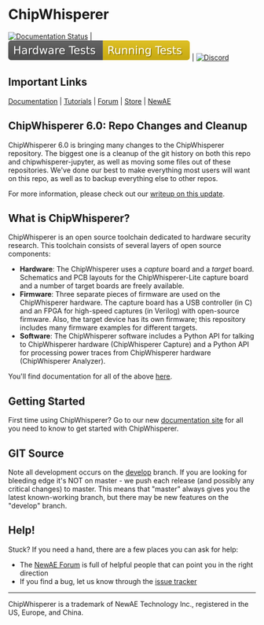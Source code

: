 # ChipWhisperer

[![Documentation Status](https://readthedocs.org/projects/chipwhisperer/badge/?version=latest)](https://chipwhisperer.readthedocs.io/en/latest/?badge=latest) | [![Notebook Tests](https://github.com/newaetech/ChipWhisperer-Test-Results/blob/main/.github/badges/hardware_tests.svg)](https://github.com/newaetech/ChipWhisperer-Test-Results/blob/main/tutorials/results.yaml) | [![Discord](https://img.shields.io/discord/747196318044258365?logo=discord)](https://discord.gg/chipwhisperer)

## Important Links

[Documentation](https://chipwhisperer.readthedocs.io) | [Tutorials](https://github.com/newaetech/chipwhisperer-jupyter/tree/main) | [Forum](http://forum.newae.com) | [Store](https://store.newae.com) | [NewAE](http://newae.com)

## ChipWhisperer 6.0: Repo Changes and Cleanup

ChipWhisperer 6.0 is bringing many changes to the ChipWhisperer repository. The biggest one is a cleanup of the git history on both this repo and
chipwhisperer-jupyter, as well as moving some files out of these repositories. We've done our best to make everything most users will want
on this repo, as well as to backup everything else to other repos.

For more information, please check out our [writeup on this update](https://docs.google.com/document/d/1sAhfBboymKDQyOE_BurCmwsh7hb_Qiw8SW3kCu9ZGrg/edit?usp=sharing).

## What is ChipWhisperer?

ChipWhisperer is an open source toolchain dedicated to hardware security research. This toolchain consists of several layers of open source components:
* __Hardware__: The ChipWhisperer uses a _capture_ board and a _target_ board. Schematics and PCB layouts for the ChipWhisperer-Lite capture board and a number of target boards are freely available.
* __Firmware__: Three separate pieces of firmware are used on the ChipWhisperer hardware. The capture board has a USB controller (in C) and an FPGA for high-speed captures (in Verilog) with open-source firmware. Also, the target device has its own firmware; this repository includes many firmware examples for different targets.
* __Software__: The ChipWhisperer software includes a Python API for talking to ChipWhisperer hardware (ChipWhisperer Capture) and a Python API 
for processing power traces from ChipWhisperer hardware (ChipWhisperer Analyzer). 

You'll find documentation for all of the above [here](https://chipwhisperer.readthedocs.io).

## Getting Started
First time using ChipWhisperer? Go to our new [documentation site](https://chipwhisperer.readthedocs.io) for all you need to know to get started with ChipWhisperer.

## GIT Source
Note all development occurs on the [develop](https://github.com/newaetech/chipwhisperer/tree/develop) branch. If you are looking for bleeding edge it's NOT on master - we push each release (and possibly any critical changes) to master. This means that "master" always gives you the latest known-working branch, but there may be new features on the "develop" branch.

## Help!
Stuck? If you need a hand, there are a few places you can ask for help:
* The [NewAE Forum](https://forum.newae.com/) is full of helpful people that can point you in the right direction
* If you find a bug, let us know through the [issue tracker](https://github.com/newaetech/chipwhisperer/issues)

---

ChipWhisperer is a trademark of NewAE Technology Inc., registered in the US, Europe, and China.

